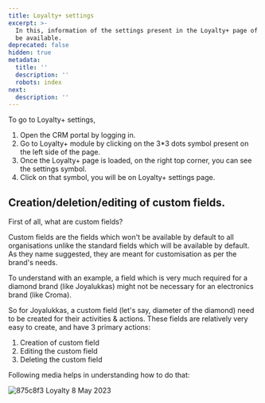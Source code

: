 ```yaml
---
title: Loyalty+ settings
excerpt: >-
  In this, information of the settings present in the Loyalty+ page of CRM will
  be available.
deprecated: false
hidden: true
metadata:
  title: ''
  description: ''
  robots: index
next:
  description: ''
---
```

To go to Loyalty+ settings, 

1. Open the CRM portal by logging in.
2. Go to Loyalty+ module by clicking on the 3\*3 dots symbol present on the left side of the page.
3. Once the Loyalty+ page is loaded, on the right top corner, you can see the settings symbol.
4. Click on that symbol, you will be on Loyalty+ settings page.

## Creation/deletion/editing of custom fields.

First of all, what are custom fields?

Custom fields are the fields which won't be available by default to all organisations unlike the standard fields which will be available by default. As they name suggested, they are meant for customisation as per the brand's needs. 

To understand with an example, a field which is very much required for a diamond brand (like Joyalukkas) might not be necessary for an electronics brand (like Croma).

So for Joyalukkas, a custom field (let's say, diameter of the diamond) need to be created for their activities & actions.  These fields are relatively very easy to create, and have 3 primary actions:

1. Creation of custom field
2. Editing the custom field
3. Deleting the custom field

Following media helps in understanding how to do that:

![875c8f3 Loyalty   8 May 2023](https://files.readme.io/875c8f3-Loyalty_-_8_May_2023.gif)
